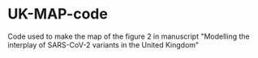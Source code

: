 # UK-MAP-code
Code used to make the map of the figure 2 in manuscript "Modelling the interplay of SARS-CoV-2 variants in the United Kingdom" 
